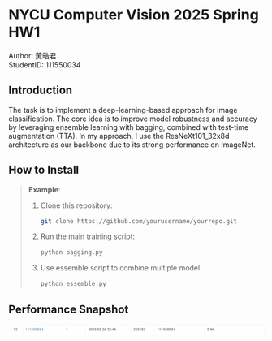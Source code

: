 # NYCU Computer Vision 2025 Spring HW1


Author: 黃皓君  
StudentID: 111550034

## Introduction

The task is to implement a deep-learning-based approach for image classification. The core idea is to improve model robustness and accuracy by leveraging ensemble learning with bagging, combined with test-time augmentation (TTA). In my approach, I use the ResNeXt101_32x8d architecture as our backbone due to its strong performance on ImageNet.
## How to Install
> **Example**:
> 1. Clone this repository:
>    ```bash
>    git clone https://github.com/yourusername/yourrepo.git
>    ```
> 2. Run the main training script:
>    ```bash
>    python bagging.py
>    ```
> 3. Use essemble script to combine multiple model:
>    ```bash
>    python essemble.py
>    ```
## Performance Snapshot

![snapshot](./image/snapshot.png)  
